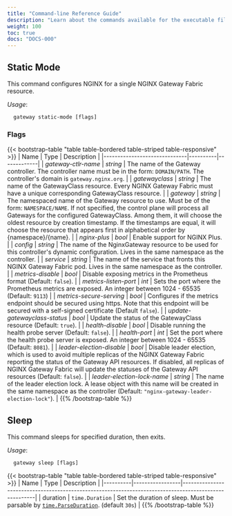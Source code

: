 ```yaml
---
title: "Command-line Reference Guide"
description: "Learn about the commands available for the executable file of the NGINX Gateway Fabric container."
weight: 100
toc: true
docs: "DOCS-000"
---
```


## Static Mode

This command configures NGINX for a single NGINX Gateway Fabric resource.

_Usage_:

```shell
  gateway static-mode [flags]
```

### Flags

{{< bootstrap-table "table table-bordered table-striped table-responsive" >}}
| Name                         | Type     | Description |
|------------------------------|----------|-------------|
| _gateway-ctlr-name_          | _string_ | The name of the Gateway controller. The controller name must be in the form: `DOMAIN/PATH`. The controller's domain is `gateway.nginx.org`. |
| _gatewayclass_               | _string_ | The name of the GatewayClass resource. Every NGINX Gateway Fabric must have a unique corresponding GatewayClass resource. |
| _gateway_                   | _string_ | The namespaced name of the Gateway resource to use. Must be of the form: `NAMESPACE/NAME`. If not specified, the control plane will process all Gateways for the configured GatewayClass. Among them, it will choose the oldest resource by creation timestamp. If the timestamps are equal, it will choose the resource that appears first in alphabetical order by {namespace}/{name}. |
| _nginx-plus_                 | _bool_   | Enable support for NGINX Plus. |
| _config_                     | _string_ | The name of the NginxGateway resource to be used for this controller's dynamic configuration. Lives in the same namespace as the controller. |
| _service_                    | _string_ | The name of the service that fronts this NGINX Gateway Fabric pod. Lives in the same namespace as the controller. |
| _metrics-disable_            | _bool_   | Disable exposing metrics in the Prometheus format (Default: `false`). |
| _metrics-listen-port_        | _int_    | Sets the port where the Prometheus metrics are exposed. An integer between 1024 - 65535 (Default: `9113`) |
| _metrics-secure-serving_     | _bool_   | Configures if the metrics endpoint should be secured using https. Note that this endpoint will be secured with a self-signed certificate (Default `false`). |
| _update-gatewayclass-status_ | _bool_   | Update the status of the GatewayClass resource (Default: `true`). |
| _health-disable_             | _bool_   | Disable running the health probe server (Default: `false`). |
| _health-port_                | _int_    | Set the port where the health probe server is exposed. An integer between 1024 - 65535 (Default: `8081`). |
| _leader-election-disable_    | _bool_   | Disable leader election, which is used to avoid multiple replicas of the NGINX Gateway Fabric reporting the status of the Gateway API resources. If disabled, all replicas of NGINX Gateway Fabric will update the statuses of the Gateway API resources (Default: `false`). |
| _leader-election-lock-name_  | _string_ | The name of the leader election lock. A lease object with this name will be created in the same namespace as the controller (Default: `"nginx-gateway-leader-election-lock"`). |
{{% /bootstrap-table %}}

## Sleep

This command sleeps for specified duration, then exits.

_Usage_:

```shell
  gateway sleep [flags]
```

{{< bootstrap-table "table table-bordered table-striped table-responsive" >}}
| Name     | Type            | Description                                                                                           |
|----------|-----------------|-------------------------------------------------------------------------------------------------------|
| duration | `time.Duration` | Set the duration of sleep. Must be parsable by [`time.ParseDuration`](https://pkg.go.dev/time#ParseDuration). (default `30s`) |
{{% /bootstrap-table %}}
